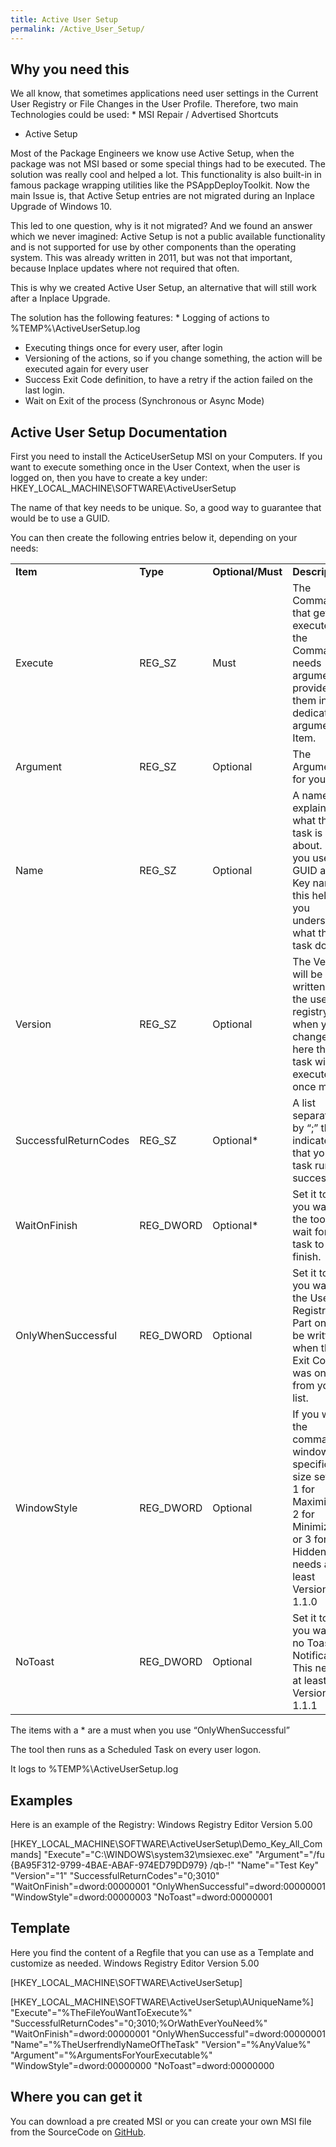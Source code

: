 ```yaml
---
title: Active User Setup
permalink: /Active_User_Setup/
---
```


## Why you need this

We all know, that sometimes applications need user settings in the
Current User Registry or File Changes in the User Profile. Therefore,
two main Technologies could be used:
\* MSI Repair / Advertised Shortcuts

-   Active Setup

Most of the Package Engineers we know use Active Setup, when the package
was not MSI based or some special things had to be executed.
The solution was really cool and helped a lot. This functionality is
also built-in in famous package wrapping utilities like the
PSAppDeployToolkit.
Now the main Issue is, that Active Setup entries are not migrated during
an Inplace Upgrade of Windows 10.

This led to one question, why is it not migrated? And we found an answer
which we never imagined:
Active Setup is not a public available functionality and is not
supported for use by other components than the operating system.
This was already written in 2011, but was not that important, because
Inplace updates where not required that often.

This is why we created Active User Setup, an alternative that will still
work after a Inplace Upgrade.

The solution has the following features:
\* Logging of actions to %TEMP%\ActiveUserSetup.log

-   Executing things once for every user, after login
-   Versioning of the actions, so if you change something, the action
    will be executed again for every user
-   Success Exit Code definition, to have a retry if the action failed
    on the last login.
-   Wait on Exit of the process (Synchronous or Async Mode)

## Active User Setup Documentation

First you need to install the ActiceUserSetup MSI on your Computers.
If you want to execute something once in the User Context, when the user
is logged on, then you have to create a key under:
HKEY_LOCAL_MACHINE\SOFTWARE\ActiveUserSetup

The name of that key needs to be unique. So, a good way to guarantee
that would be to use a GUID.

You can then create the following entries below it, depending on your
needs:

|                       |           |                   |                                                                                                                                                |
|-----------------------|-----------|-------------------|------------------------------------------------------------------------------------------------------------------------------------------------|
| **Item**              | **Type**  | **Optional/Must** | **Description**                                                                                                                                |
| Execute               | REG_SZ    | Must              | The Command that gets executed. If the Command needs arguments, provide them in the dedicated argument Item.                                   |
| Argument              | REG_SZ    | Optional          | The Arguments for your Exe                                                                                                                     |
| Name                  | REG_SZ    | Optional          | A name that explains what this task is about. If you use a GUID as the Key name this helps you understand what that task does.                 |
| Version               | REG_SZ    | Optional          | The Version will be written to the user registry and when you change it here the task will get executed once more.                             |
| SuccessfulReturnCodes | REG_SZ    | Optional\*        | A list separated by “;” that indicates that your task runs successful.                                                                         |
| WaitOnFinish          | REG_DWORD | Optional\*        | Set it to 1 if you want the tool to wait for that task to finish.                                                                              |
| OnlyWhenSuccessful    | REG_DWORD | Optional          | Set it to 1 if you want the User Registry Part only to be written when the Exit Code was one from your list.                                   |
| WindowStyle           | REG_DWORD | Optional          | If you want the command window in a specific size set it to 1 for Maximized, 2 for Minimized or 3 for Hidden This needs at least Version 1.1.0 |
| NoToast               | REG_DWORD | Optional          | Set it to 1 if you want no Toast Notification. This needs at least Version 1.1.1                                                               |

The items with a \* are a must when you use “OnlyWhenSuccessful”

The tool then runs as a Scheduled Task on every user logon.

It logs to %TEMP%\ActiveUserSetup.log

## Examples

Here is an example of the Registry:
Windows Registry Editor Version 5.00

\[HKEY_LOCAL_MACHINE\SOFTWARE\ActiveUserSetup\Demo_Key_All_Commands\]
"Execute"="C:\\WINDOWS\\system32\\msiexec.exe"
"Argument"="/fu {BA95F312-9799-4BAE-ABAF-974ED79DD979} /qb-!"
"Name"="Test Key"
"Version"="1"
"SuccessfulReturnCodes"="0;3010"
"WaitOnFinish"=dword:00000001
"OnlyWhenSuccessful"=dword:00000001
"WindowStyle"=dword:00000003
"NoToast"=dword:00000001

## Template

Here you find the content of a Regfile that you can use as a Template
and customize as needed.
Windows Registry Editor Version 5.00

\[HKEY_LOCAL_MACHINE\SOFTWARE\ActiveUserSetup\]

\[HKEY_LOCAL_MACHINE\SOFTWARE\ActiveUserSetup\\AUniqueName%\]
"Execute"="%TheFileYouWantToExecute%"
"SuccessfulReturnCodes"="0;3010;%OrWathEverYouNeed%"
"WaitOnFinish"=dword:00000001
"OnlyWhenSuccessful"=dword:00000001
"Name"="%TheUserfrendlyNameOfTheTask"
"Version"="%AnyValue%"
"Argument"="%ArgumentsForYourExecutable%"
"WindowStyle"=dword:00000000
"NoToast"=dword:00000000

## Where you can get it

You can download a pre created MSI or you can create your own MSI file
from the SourceCode on
[GitHub](https://github.com/ThomasKur/ModernAndSecureWorkplace/tree/master/ActiveUserSetup/ActiveUserSetupSolution).